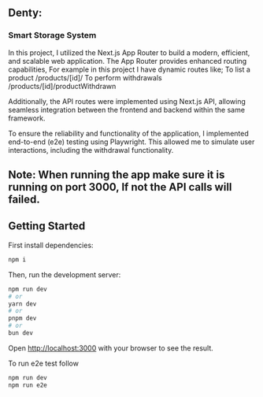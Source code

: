 ## Denty: 
### Smart Storage System

In this project, I utilized the Next.js App Router to build a modern, efficient, and scalable web application. The App Router provides enhanced routing capabilities,
For example in this project I have dynamic routes like;
To list a product 
/products/[id]/
To perform withdrawals 
/products/[id]/productWithdrawn

Additionally, the API routes were implemented using Next.js API, allowing seamless integration between the frontend and backend within the same framework.

To ensure the reliability and functionality of the application, I implemented end-to-end (e2e) testing using Playwright. This allowed me to simulate user interactions, including the withdrawal functionality.

## Note: When running the app make sure it is running on port 3000, If not the API calls will failed. 

## Getting Started

First install dependencies:

```bash
npm i
```

Then, run the development server:

```bash
npm run dev
# or
yarn dev
# or
pnpm dev
# or
bun dev
```

Open [http://localhost:3000](http://localhost:3000) with your browser to see the result.

To run e2e test follow
```bash
npm run dev
npm run e2e
```
